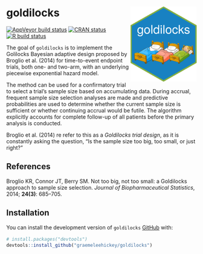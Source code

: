 
<!-- README.md is generated from README.Rmd. Please edit that file -->

# goldilocks <img src="man/figures/hex.png" width = "175" height = "200" align="right" />

<!-- badges: start -->

[![AppVeyor build
status](https://ci.appveyor.com/api/projects/status/github/graemeleehickey/goldilocks?branch=master&svg=true)](https://ci.appveyor.com/project/graemeleehickey/goldilocks)
[![CRAN
status](https://www.r-pkg.org/badges/version/goldilocks)](https://CRAN.R-project.org/package=goldilocks)
[![R build
status](https://github.com/graemeleehickey/goldilocks/workflows/R-CMD-check/badge.svg)](https://github.com/graemeleehickey/goldilocks/actions)
<!-- badges: end -->

The goal of `goldilocks` is to implement the Golilocks Bayesian adaptive
design proposed by Broglio et al. (2014) for time-to-event endpoint
trials, both one- and two-arm, with an underlying piecewise exponential
hazard model.

The method can be used for a confirmatory trial to select a trial’s
sample size based on accumulating data. During accrual, frequent sample
size selection analyses are made and predictive probabilities are used
to determine whether the current sample size is sufficient or whether
continuing accrual would be futile. The algorithm explicitly accounts
for complete follow-up of all patients before the primary analysis is
conducted.

Broglio et al. (2014) re refer to this as a *Goldilocks trial design*,
as it is constantly asking the question, “Is the sample size too big,
too small, or just right?”

## References

Broglio KR, Connor JT, Berry SM. Not too big, not too small: a
Goldilocks approach to sample size selection. *Journal of
Biopharmaceutical Statistics*, 2014; **24(3)**: 685–705.

## Installation

You can install the development version of `goldilocks`
[GitHub](https://github.com/) with:

``` r
# install.packages("devtools")
devtools::install_github("graemeleehickey/goldilocks")
```
